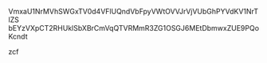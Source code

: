 VmxaU1NrMVhSWGxTV0d4VFlUQndVbFpyVWtOVVJrVjVUbGhPYVdKV1NrTlZS
bEYzVXpCT2RHUklSbXBrCmVqQTVRMmR3ZG1OSGJ6MEtDbmwxZUE9PQoKcndt

zcf
